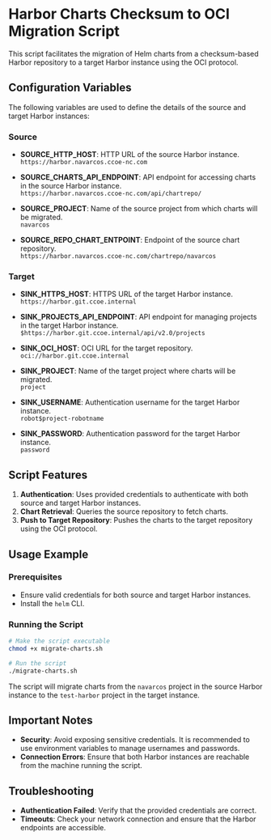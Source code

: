 # Harbor Charts Checksum to OCI Migration Script

This script facilitates the migration of Helm charts from a checksum-based Harbor repository to a target Harbor instance using the OCI protocol.

## Configuration Variables

The following variables are used to define the details of the source and target Harbor instances:

### Source
- **SOURCE_HTTP_HOST**: HTTP URL of the source Harbor instance.  
  `https://harbor.navarcos.ccoe-nc.com`

- **SOURCE_CHARTS_API_ENDPOINT**: API endpoint for accessing charts in the source Harbor instance.  
  `https://harbor.navarcos.ccoe-nc.com/api/chartrepo/`

- **SOURCE_PROJECT**: Name of the source project from which charts will be migrated.  
  `navarcos`

- **SOURCE_REPO_CHART_ENTPOINT**: Endpoint of the source chart repository.  
  `https://harbor.navarcos.ccoe-nc.com/chartrepo/navarcos`

### Target
- **SINK_HTTPS_HOST**: HTTPS URL of the target Harbor instance.  
  `https://harbor.git.ccoe.internal`

- **SINK_PROJECTS_API_ENDPOINT**: API endpoint for managing projects in the target Harbor instance.  
  `$https://harbor.git.ccoe.internal/api/v2.0/projects`

- **SINK_OCI_HOST**: OCI URL for the target repository.  
  `oci://harbor.git.ccoe.internal`

- **SINK_PROJECT**: Name of the target project where charts will be migrated.  
  `project`

- **SINK_USERNAME**: Authentication username for the target Harbor instance.  
  `robot$project-robotname`

- **SINK_PASSWORD**: Authentication password for the target Harbor instance.  
  `password`

## Script Features

1. **Authentication**: Uses provided credentials to authenticate with both source and target Harbor instances.
2. **Chart Retrieval**: Queries the source repository to fetch charts.
3. **Push to Target Repository**: Pushes the charts to the target repository using the OCI protocol.

## Usage Example

### Prerequisites
- Ensure valid credentials for both source and target Harbor instances.
- Install the `helm` CLI.

### Running the Script
```bash
# Make the script executable
chmod +x migrate-charts.sh

# Run the script
./migrate-charts.sh
```

The script will migrate charts from the `navarcos` project in the source Harbor instance to the `test-harbor` project in the target instance.

## Important Notes

- **Security**: Avoid exposing sensitive credentials. It is recommended to use environment variables to manage usernames and passwords.
- **Connection Errors**: Ensure that both Harbor instances are reachable from the machine running the script.

## Troubleshooting

- **Authentication Failed**: Verify that the provided credentials are correct.
- **Timeouts**: Check your network connection and ensure that the Harbor endpoints are accessible.
